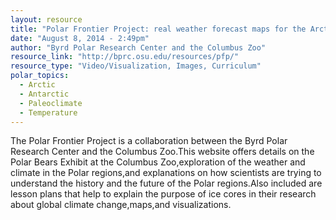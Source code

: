 ```yaml
---
layout: resource
title: "Polar Frontier Project: real weather forecast maps for the Arctic"
date: "August 8, 2014 - 2:49pm"
author: "Byrd Polar Research Center and the Columbus Zoo"
resource_link: "http://bprc.osu.edu/resources/pfp/"
resource_type: "Video/Visualization, Images, Curriculum"
polar_topics:
  - Arctic
  - Antarctic
  - Paleoclimate
  - Temperature
---
```


The Polar Frontier Project is a collaboration between the Byrd Polar Research Center and the Columbus Zoo.This website offers details on the Polar Bears Exhibit at the Columbus Zoo,exploration of the weather and climate in the Polar regions,and explanations on how scientists are trying to understand the history and the future of the Polar regions.Also included are lesson plans that help to explain the purpose of ice cores in their research about global climate change,maps,and visualizations.